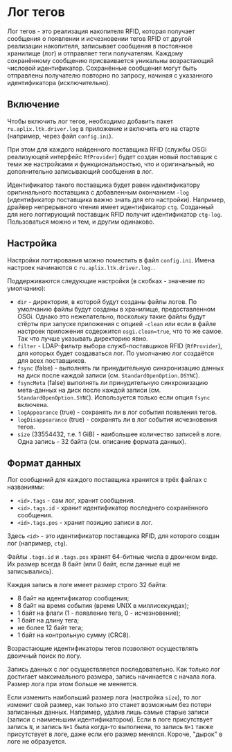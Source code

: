 Лог тегов
=========

Лог тегов - это реализация накопителя RFID, которая получает сообщения о
появлении и исчезновении тегов RFID от другой реализации накопителя, записывает
сообщения в постоянное хранилище (лог) и отправляет теги получателям.
Каждому сохранённому сообщению присваивается уникальны возрастающий числовой
идентификатор. Сохранённые сообщения могут быть отправлены получателю повторно
по запросу, начиная с указанного идентификатора (исключительно).


Включение
---------

Чтобы включить лог тегов, необходимо добавить пакет `ru.aplix.ltk.driver.log`
в приложение и включить его на старте (например, через файл `config.ini`).

При этом для каждого найденного поставщика RFID (службы OSGi реализующей
интерфейс `RfProvider`) будет создан новый поставщик с теми же настройками и
функциональностью, что и оригинальный, но дополнительно записывающий сообщения
в лог.

Идентификатор такого поставщика будет равен идентификатору оригинального
поставщика с добавленным окончанием `-log` (идентификатор поставщика важно знать
для его настройки). Например, драйвер непрерывного чтения имеет идентификатор
`ctg`. Созданный для него логгирующий поставщик RFID получит идентификатор
`ctg-log`. Пользоваться можно и тем, и другим одинаково.


Настройка
---------

Настройки логгирования можно поместить в файл `config.ini`. Имена настроек
начинаются с `ru.aplix.ltk.driver.log.`.

Поддерживаются следующие настройки (в скобках - значение по умолчанию):

- `dir` - директория, в которой будут созданы файлы логов. По умолчанию файлы
  будут созданы в хранилище, предоставленном OSGi. Однако это нежелательно,
  поскольку такие файлы будут стёрты при запуске приложения с опцией `-clean`
  или если в файле настроек приложения содержится `osgi.clean=true`, что то же
  самое. Так что лучше указывать директорию явно.
- `filter` - LDAP-фильтр выбора служб-поставщиков RFID (`RfProvider`), для
  которых будет создаваться лог. По умолчанию лог создаётся для всех
  поставщиков.
- `fsync` (false) - выполнять ли принудительную синхронизацию данных на диск
  после каждой записи (см. `StandardOpenOption.DSYNC`).
- `fsyncMeta` (false) выполнять ли принудительную синхронизацию мета-данных
  на диск после каждой записи (см. `StandardOpenOption.SYNC`). Используется
  только если опция `fsync` включена.
- `logAppearance` (true) - сохранять ли в лог события появления тегов.
- `logDisappearance` (true) - сохранять ли в лог события исчезновения тегов.
- `size` (33554432, т.е. 1 GiB) - наибольшее количество записей в логе. Одна
  запись - 32 байта (см. описание формата данных).


Формат данных
-------------

Лог сообщений для каждого поставщика хранится в трёх файлах с названиями:

- `<id>.tags` - сам лог, хранит сообщения.
- `<id>.tags.id` - хранит идентификатор последнего сохранённого сообщения.
- `<id>.tags.pos` - хранит позицию записи в лог.

Здесь `<id>` - это идентификатор поставщика RFID, для которого создан лог
(например, `ctg`).

Файлы `.tags.id` и `.tags.pos` хранят 64-битные числа в двоичном виде. Их размер
всегда 8 байт (или 0 байт, если данные ещё не записывались).

Каждая запись в логе имеет размер строго 32 байта:

- 8 байт на идентификатор сообщения;
- 8 байт на время события (время UNIX в миллисекундах);
- 1 байт на флаги (1 - появление тега, 0 - исчезновение);
- 1 байт на длину тега;
- не более 12 байт тега;
- 1 байт на контрольную сумму (CRC8).

Возрастающие идентификаторы тегов позволяют осуществлять двоичный поиск по логу.

Запись данных с лог осуществляется последовательно. Как только лог достигает
максимального размера, запись начинается с начала лога. Размер лога при этом
больше не меняется.

Если изменить наибольший размер лога (настройка `size`), то лог изменит свой
размер, как только это станет возможным без потери записанных данных. Например,
удалив лишь самые старые записи (записи с наименьшим идентификатором). Если в
логе присутствует запись `N`, и запись `N+1` была когда-то выполнена, то запись
`N+1` также присутствует в логе, даже если его размер менялся. Короче, "дырок" в
логе не образуется.
